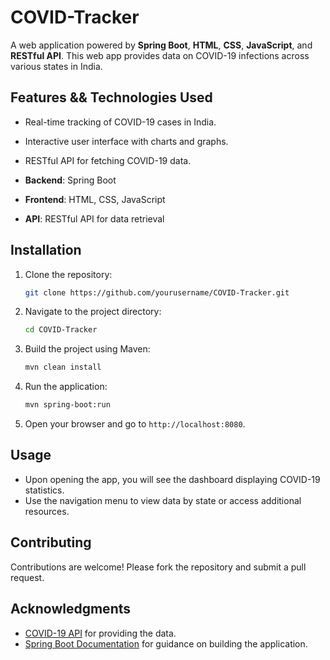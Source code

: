 
# COVID-Tracker

A web application powered by **Spring Boot**, **HTML**, **CSS**, **JavaScript**, and **RESTful API**. This web app provides data on COVID-19 infections across various states in India.

## Features && Technologies Used

- Real-time tracking of COVID-19 cases in India.
- Interactive user interface with charts and graphs.
- RESTful API for fetching COVID-19 data.

- **Backend**: Spring Boot
- **Frontend**: HTML, CSS, JavaScript
- **API**: RESTful API for data retrieval

## Installation

1. Clone the repository:
   ```bash
   git clone https://github.com/yourusername/COVID-Tracker.git
   ```

2. Navigate to the project directory:
   ```bash
   cd COVID-Tracker
   ```

3. Build the project using Maven:
   ```bash
   mvn clean install
   ```

4. Run the application:
   ```bash
   mvn spring-boot:run
   ```

5. Open your browser and go to `http://localhost:8080`.

## Usage

- Upon opening the app, you will see the dashboard displaying COVID-19 statistics.
- Use the navigation menu to view data by state or access additional resources.


## Contributing

Contributions are welcome! Please fork the repository and submit a pull request.


## Acknowledgments

- [COVID-19 API](https://covid19api.com/) for providing the data.
- [Spring Boot Documentation](https://spring.io/projects/spring-boot) for guidance on building the application.
